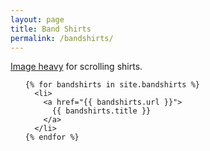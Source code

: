 ```yaml
---
layout: page
title: Band Shirts
permalink: /bandshirts/
---
```


<!--
	{% for category in bas.tags %}<span><a href="{{ site.baseurl }}categories/#{{ category }}" class="reserved">{{ category }}</a>{% if forloop.last != true %}&nbsp;{% endif %}</span>{% endfor %}
-->

<a href="{{ site.baseurl }}/shirts-image-heavy" class="reserved">Image heavy</a> for scrolling shirts.

<ul class="posts">

	{% for bandshirts in site.bandshirts %}
	  <li>
	    <a href="{{ bandshirts.url }}">
	      {{ bandshirts.title }}
	    </a>
	  </li>
	{% endfor %}
</ul>
